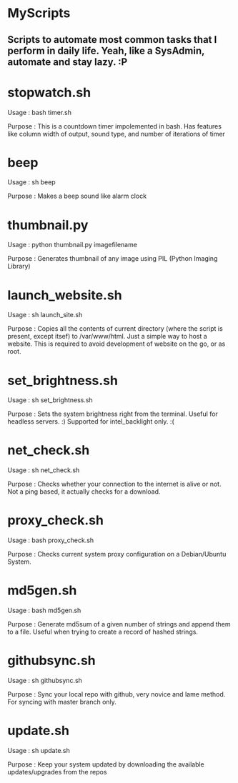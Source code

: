 # MyScripts
Scripts to automate most common tasks that I perform in daily life. Yeah, like a SysAdmin, automate and stay lazy. :P
---------------------------------------------------------------------------------------

# stopwatch.sh
Usage : bash timer.sh

Purpose : This is a countdown timer impolemented in bash. Has features like column width of output, sound type, and number of iterations of timer

# beep
Usage : sh beep

Purpose : Makes a beep sound like alarm clock

# thumbnail.py
Usage : python thumbnail.py imagefilename

Purpose : Generates thumbnail of any image using PIL (Python Imaging Library)

# launch_website.sh
Usage : sh launch_site.sh

Purpose : Copies all the contents of current directory (where the script is present, except itsef) to /var/www/html. Just a simple way to host a website. This is required to avoid development of website on the go, or as root.

# set_brightness.sh
Usage : sh set_brightness.sh

Purpose : Sets the system brightness right from the terminal. Useful for headless servers. :) Supported for intel_backlight only. :(

# net_check.sh
Usage : sh net_check.sh

Purpose : Checks whether your connection to the internet is alive or not. Not a ping based, it actually checks for a download.

# proxy_check.sh
Usage : bash proxy_check.sh

Purpose : Checks current system proxy configuration on a Debian/Ubuntu System.

# md5gen.sh
Usage : bash md5gen.sh

Purpose : Generate md5sum of a given number of strings and append them to a file. Useful when trying to create a record of hashed strings.

# githubsync.sh
Usage : sh githubsync.sh

Purpose : Sync your local repo with github, very novice and lame method. For syncing with master branch only.

# update.sh
Usage : sh update.sh

Purpose : Keep your system updated by downloading the available updates/upgrades from the repos
